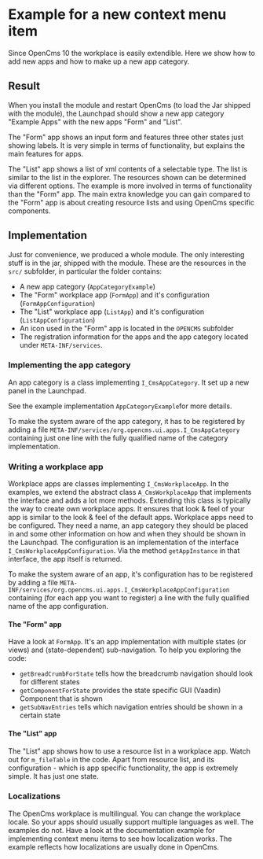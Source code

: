 # Example for a new context menu item #
Since OpenCms 10 the workplace is easily extendible.
Here we show how to add new apps and how to make up a new app category.

## Result ##
When you install the module and restart OpenCms (to load the Jar shipped with the module),
the Launchpad should show a new app category "Example Apps" with the new apps "Form" and "List".

The "Form" app shows an input form and features three other states just showing labels.
It is very simple in terms of functionality, but explains the main features for apps.

The "List" app shows a list of xml contents of a selectable type. The list is similar to the list
in the explorer. The resources shown can be determined via different options. The example is more
involved in terms of functionality than the "Form" app. The main extra knowledge you can gain 
compared to the "Form" app is about creating resource lists and using OpenCms specific components.

## Implementation ##
Just for convenience, we produced a whole module. The only interesting stuff is in the jar, shipped with the module.
These are the resources in the `src/` subfolder, in particular the folder contains:

* A new app category (`AppCategoryExample`)
* The "Form" workplace app (`FormApp`) and it's configuration (`FormAppConfiguration`)
* The "List" workplace app (`ListApp`) and it's configuration (`ListAppConfiguration`)
* An icon used in the "Form" app is located in the `OPENCMS` subfolder
* The registration information for the apps and the app category located under `META-INF/services`.

### Implementing the app category ###
An app category is a class implementing `I_CmsAppCategory`. It set up a new panel in the Launchpad.

See the example implementation `AppCategoryExample`for more details.

To make the system aware of the app category, it has to be registered by adding a file `META-INF/services/org.opencms.ui.apps.I_CmsAppCategory` containing just one line with the fully qualified name of the category implementation.

### Writing a workplace app ###
Workplace apps are classes implementing `I_CmsWorkplaceApp`. In the examples, we extend the abstract
class `A_CmsWorkplaceApp` that implements the interface and adds a lot more methods. Extending this class is 
typically the way to create own workplace apps. It ensures that look & feel of your app is similar to the
look & feel of the default apps.
Workplace apps need to be configured. They need a name, an app category they should be placed in and some other
information on how and when they should be shown in the Launchpad. The configuration is an implementation of the
interface `I_CmsWorkplaceAppConfiguration`. Via the method `getAppInstance` in that interface, the app itself
is returned.

To make the system aware of an app, it's configuration has to be registered by adding a file `META-INF/services/org.opencms.ui.apps.I_CmsWorkplaceAppConfiguration` containing (for each app you want to register) a line with
the fully qualified name of the app configuration.

#### The "Form" app ####
Have a look at `FormApp`. It's an app implementation with multiple states (or views) and (state-dependent) sub-navigation. To help you exploring the code:

* `getBreadCrumbForState` tells how the breadcrumb navigation should look for different states
* `getComponentForState` provides the state specific GUI (Vaadin) Component that is shown
* `getSubNavEntries` tells which navigation entries should be shown in a certain state

#### The "List" app ####
The "List" app shows how to use a resource list in a workplace app. Watch out for `m_fileTable` in
the code. Apart from resource list, and its configuration - which is app specific functionality, the
app is extremely simple. It has just one state.

### Localizations ###
The OpenCms workplace is multilingual. You can change the workplace locale. So your apps should usually support multiple languages as well. The examples do not. Have a look at the
documentation example for implementing context menu items to see how localization works.
The example reflects how localizations are usually done in OpenCms. 
